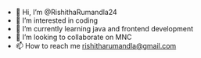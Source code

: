 - 👋 Hi, I’m @RishithaRumandla24
- 👀 I’m interested in coding
- 🌱 I’m currently learning java and frontend development
- 💞️ I’m looking to collaborate on MNC
- 📫 How to reach me rishitharumandla@gmail.com

<!---
RishithaRumandla24/RishithaRumandla24 is a ✨ special ✨ repository because its `README.md` (this file) appears on your GitHub profile.
You can click the Preview link to take a look at your changes.
--->

